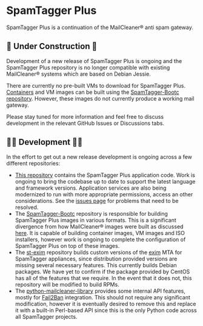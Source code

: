 # SpamTagger Plus

SpamTagger Plus is a continuation of the MailCleaner® anti spam gateway.

## 🚧 Under Construction 🚧

Development of a new release of SpamTagger Plus is ongoing and the SpamTagger Plus repository is no longer compatible with existing MailCleaner® systems which are based on Debian Jessie.

There are currently no pre-built VMs to download for SpamTagger Plus. [Containers](https://github.com/SpamTagger/SpamTagger-Bootc/pkgs/container/spamtagger-bootc) and VM images can be built using the [SpamTagger-Bootc repository](https://github.com/SpamTagger/SpamTagger-Bootc). However, these images do not currently produce a working mail gateway.

Please stay tuned for more information and feel free to discuss development in the relevant GitHub Issues or Discussions tabs.

## 👨‍💻 Development 👩‍💻

In the effort to get out a new release development is ongoing across a few different repositories:

- [This repository](https://github.com/SpamTagger/SpamTagger-Plus) contains the SpamTagger Plus application code. Work is ongoing to bring the codebase up to date to support the latest language and framework versions. Application services are also being modernized to run with more appropriate permissions, access an other considerations. See the [issues page](https://github.com/SpamTagger/SpamTagger-Plus/issues) for problems that need to be resolved.
- The [SpamTagger-Bootc](https://github.com/SpamTagger/SpamTagger-Bootc) repository is responsible for building SpamTagger Plus images in various formats. This is a significant divergence from how MailCleaner® images were built as discussed [here](https://github.com/orgs/SpamTagger/discussions/3). It is capable of building container images, VM images and ISO installers, however work is ongoing to complete the configuration of SpamTagger Plus on top of these images.
- The [st-exim](https://github.com/SpamTagger/st-exim) repository builds custom versions of the [exim](https://github.com/exim/exim) MTA for SpamTagger appliances, since distribution provided versions are missing several necessary features. This currently builds Debian packages. We have yet to confirm if the package provided by CentOS has all of the features that we require. In the event that it does not, this repository will be modified to build RPMs.
- The [python-mailcleaner-library](https://github.com/SpamTagger/python-mailcleaner-library) provides some internal API features, mostly for [Fail2Ban](https://github.com/fail2ban/fail2ban) integration. This should not require any significant modification, however it is eventually desired to remove this and replace it with a built-in Perl-based API since this is the only Python code across all SpamTagger projects.
